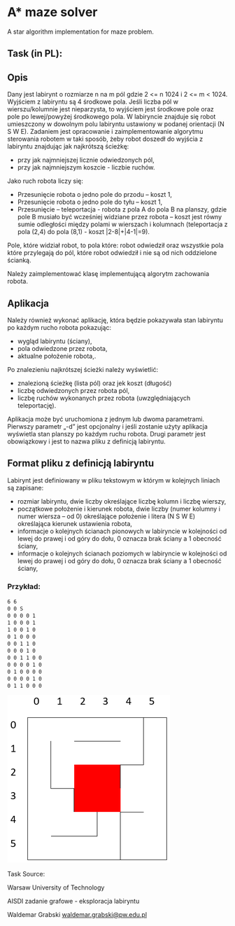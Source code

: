 # A* maze solver
A star algorithm implementation for maze problem.

## Task (in PL):

## Opis
Dany jest labirynt o rozmiarze n na m pól gdzie 2 <= n 1024 i  2 <= m < 1024. Wyjściem z labiryntu są 4 środkowe pola. Jeśli liczba pól w wierszu/kolumnie jest nieparzysta, to wyjściem jest środkowe pole oraz pole po lewej/powyżej środkowego pola.
W labiryncie znajduje się robot umieszczony w dowolnym polu labiryntu ustawiony w podanej orientacji (N S W E).
Zadaniem jest opracowanie i zaimplementowanie algorytmu sterowania robotem w taki sposób,
żeby robot doszedł do wyjścia z labiryntu znajdując jak najkrótszą ścieżkę:

* przy jak najmniejszej licznie odwiedzonych pól,
* przy jak najmniejszym koszcie - liczbie ruchów.

Jako ruch robota liczy się:
* Przesunięcie robota o jedno pole do przodu – koszt 1,
* Przesunięcie robota o jedno pole do tyłu – koszt 1,
* Przesunięcie – teleportacja -  robota z pola A do pola B na planszy, gdzie pole B musiało być wcześniej widziane przez robota – koszt jest równy sumie odległości między polami w wierszach i kolumnach (teleportacja z pola (2,4) do pola (8,1) - koszt |2-8|+|4-1|=9).
 
Pole, które widział robot, to pola które: robot odwiedził oraz wszystkie pola które przylegają do pól, które robot odwiedził i nie są od nich oddzielone ścianką.

Należy zaimplementować klasę implementującą algorytm zachowania robota.

## Aplikacja

Należy również wykonać aplikację, która będzie pokazywała stan labiryntu po każdym rucho robota pokazując:
* wygląd labiryntu (ściany),
* pola odwiedzone przez robota,
* aktualne położenie robota,.

Po znalezieniu najkrótszej ścieżki należy wyświetlić:
* znalezioną ścieżkę (lista pól) oraz jek koszt (długość)
* liczbę odwiedzonych przez robota pól,
* liczbę ruchów wykonanych przez robota (uwzględniających teleportację).


Aplikacja może być uruchomiona z jednym lub dwoma parametrami.
Pierwszy parametr „-d” jest opcjonalny i jeśli zostanie użyty aplikacja wyświetla stan planszy po każdym ruchu robota.
Drugi parametr jest obowiązkowy i jest to nazwa pliku z definicją labiryntu.

## Format pliku z definicją labiryntu
Labirynt jest definiowany w pliku tekstowym w którym w kolejnych liniach są zapisane:
* rozmiar labiryntu, dwie liczby określające liczbę kolumn i liczbę wierszy,
* początkowe położenie i kierunek robota, dwie liczby (numer kolumny i numer wiersza – od 0)
 określające położenie i litera (N S W E) określająca kierunek ustawienia robota,
* informacje o kolejnych ścianach pionowych w labiryncie w kolejności od lewej do prawej i od góry do dołu,
0 oznacza brak ściany a 1 obecność ściany,
* informacje o kolejnych ścianach poziomych w labiryncie w kolejności od lewej do prawej i od góry do dołu,
0 oznacza brak ściany a 1 obecność ściany,

### Przykład:
    6 6
    0 0 S
    0 0 0 0 1
    1 0 0 0 1
    1 0 0 1 0
    0 1 0 0 0
    0 0 1 1 0
    0 0 0 1 0
    0 0 1 1 0 0
    0 0 0 0 1 0
    0 1 0 0 0 0
    0 0 0 0 1 0
    0 1 1 0 0 0



 ![maze 6x6](maza_example_6x6.png)

Task Source:

Warsaw University of Technology

AISDI zadanie grafowe -  eksploracja labiryntu

Waldemar Grabski <waldemar.grabski@pw.edu.pl>
